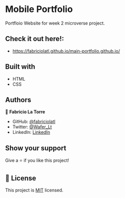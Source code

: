 # Mobile Portfolio

Portfloio Website for week 2 microverse project. 

## Check it out here!:

  - https://fabriciolatl.github.io/main-portfolio.github.io/

## Built with

 - HTML
 - CSS
## Authors

👤 **Fabricio La Torre**

- GitHub: [@fabriciolatl](https://github.com/fabricioaltl)
- Twitter: [@Wafer_Lt](https://twitter.com/wafer_lt)
- LinkedIn: [LinkedIn](https://linkedin.com/in/fabriciolatorrel)



## Show your support

Give a ⭐️ if you like this project!



## 📝 License

This project is [MIT](./MIT.md) licensed.
